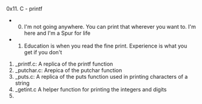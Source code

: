 0x11. C - printf
+ 0. I'm not going anywhere. You can print that wherever you want to. I'm here and I'm a Spur for life
+ 1. Education is when you read the fine print. Experience is what you get if you don't

1. _printf.c: A replica of the printf function
2. _putchar.c: Arepica of the putchar function
3. _puts.c: A replica of the puts function used in printing characters of a string
4. _getint.c A helper function for printing the integers and digits
5. 